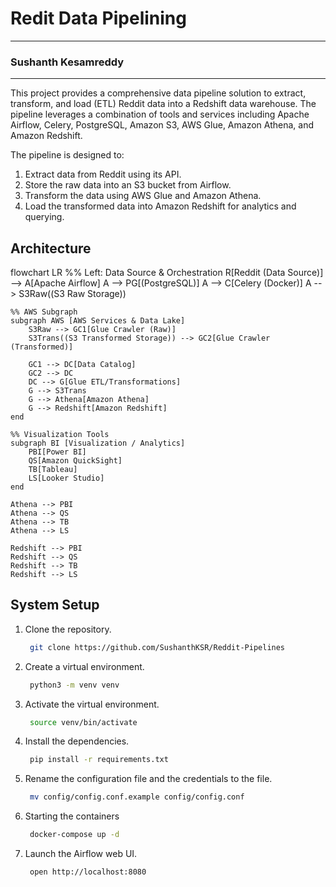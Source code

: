 # Redit Data Pipelining
---
### Sushanth Kesamreddy ###
---
This project provides a comprehensive data pipeline solution to extract, transform, and load (ETL) Reddit data into a Redshift data warehouse. The pipeline leverages a combination of tools and services including Apache Airflow, Celery, PostgreSQL, Amazon S3, AWS Glue, Amazon Athena, and Amazon Redshift.

The pipeline is designed to:

1. Extract data from Reddit using its API.
2. Store the raw data into an S3 bucket from Airflow.
3. Transform the data using AWS Glue and Amazon Athena.
4. Load the transformed data into Amazon Redshift for analytics and querying.

## Architecture

flowchart LR
    %% Left: Data Source & Orchestration
    R[Reddit (Data Source)] --> A[Apache Airflow]
    A --> PG[(PostgreSQL)]
    A --> C[Celery (Docker)]
    A --> S3Raw((S3 Raw Storage))

    %% AWS Subgraph
    subgraph AWS [AWS Services & Data Lake]
        S3Raw --> GC1[Glue Crawler (Raw)]
        S3Trans((S3 Transformed Storage)) --> GC2[Glue Crawler (Transformed)]
        
        GC1 --> DC[Data Catalog]
        GC2 --> DC
        DC --> G[Glue ETL/Transformations]
        G --> S3Trans
        G --> Athena[Amazon Athena]
        G --> Redshift[Amazon Redshift]
    end

    %% Visualization Tools
    subgraph BI [Visualization / Analytics]
        PBI[Power BI]
        QS[Amazon QuickSight]
        TB[Tableau]
        LS[Looker Studio]
    end

    Athena --> PBI
    Athena --> QS
    Athena --> TB
    Athena --> LS

    Redshift --> PBI
    Redshift --> QS
    Redshift --> TB
    Redshift --> LS

## System Setup
1. Clone the repository.
   ```bash
    git clone https://github.com/SushanthKSR/Reddit-Pipelines
   ```
2. Create a virtual environment.
   ```bash
    python3 -m venv venv
   ```
3. Activate the virtual environment.
   ```bash
    source venv/bin/activate
   ```
4. Install the dependencies.
   ```bash
    pip install -r requirements.txt
   ```
5. Rename the configuration file and the credentials to the file.
   ```bash
    mv config/config.conf.example config/config.conf
   ```
6. Starting the containers
   ```bash
    docker-compose up -d
   ```
7. Launch the Airflow web UI.
   ```bash
    open http://localhost:8080
   ```
